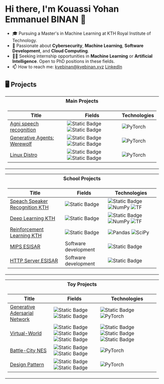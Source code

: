
# Hi there, I'm Kouassi Yohan Emmanuel BINAN 👋

- 🎓 Pursuing a Master's in Machine Learning at KTH Royal Institute of Technology.
- 🌱 Passionate about **Cybersecurity**, **Machine Learning**, **Software Development**, and **Cloud Computing**.
- 🕵️‍♂️ Seeking internship opportunities in **Machine Learning** or **Artificial Intelligence**. Open to PhD positions in these fields.
- 📫 How to reach me:  [kyebinan@kyebinan.xyz](mailto:kyebinan@kyebinan.xyz) 
                       [LinkedIn](https://www.linkedin.com/in/yohan-emmanuel-binan-b23084276/)

## 🖥️ Projects

<table>
<tr>
  <th> Main Projects</th>
</tr>
<tr>
  <td>

| Title | Fields | Technologies |
|--|--|--|
| [Agni speech recognition](https://github.com/kyebinan/Battle-City-AI) | ![Static Badge](https://img.shields.io/badge/AI-RL-green) ![Static Badge](https://img.shields.io/badge/AI-Multi_Agents-yellow)| ![PyTorch](https://img.shields.io/badge/PyTorch-black?style=flat-square&logo=pytorch) |
| [Generative Agents: Werewolf](https://github.com/kyebinan/Battle-City-AI) | ![Static Badge](https://img.shields.io/badge/AI-RL-green) ![Static Badge](https://img.shields.io/badge/AI-Multi_Agents-yellow)| ![PyTorch](https://img.shields.io/badge/PyTorch-black?style=flat-square&logo=pytorch) |
| [Linux Distro](https://github.com/kyebinan/Battle-City-AI) | ![Static Badge](https://img.shields.io/badge/AI-RL-green) ![Static Badge](https://img.shields.io/badge/AI-Multi_Agents-yellow)| ![PyTorch](https://img.shields.io/badge/PyTorch-black?style=flat-square&logo=pytorch) |


  </td>
  
</tr> 
</table>

<!---=====================================================================================================================================================================================================================================--->

<table>
<tr>
  <th> School Projects </th>
</tr>
<tr>
  <td>

| Title | Fields | Technologies |
|--|--|--|
| [Speach Speaker Recognition KTH](https://github.com/kyebinan/Speach-Speaker-Recognition) | ![Static Badge](https://img.shields.io/badge/ML-Deep%20Learning-purple)| ![Static Badge](https://img.shields.io/badge/python-black?style=plastic&logo=python) ![NumPy](https://img.shields.io/badge/NumPy-black?style=flat-square&logo=numpy) ![TF](https://img.shields.io/badge/TF-black?style=flat-square&logo=tensorflow) |
| [Deep Learning KTH](https://github.com/kyebinan/Deep_Learning_KTH) | ![Static Badge](https://img.shields.io/badge/ML-Deep%20Learning-purple)| ![Static Badge](https://img.shields.io/badge/python-black?style=plastic&logo=python) ![NumPy](https://img.shields.io/badge/NumPy-black?style=flat-square&logo=numpy) ![TF](https://img.shields.io/badge/TF-black?style=flat-square&logo=tensorflow) |
| [Reinforcement Learning KTH](https://github.com/kyebinan/Super-Mario-RL) | ![Static Badge](https://img.shields.io/badge/AI-RL-green) | ![Pandas](https://img.shields.io/badge/Pandas-black?style=flat-square&logo=pandas) ![SciPy](https://img.shields.io/badge/SciPy-black?style=flat-square&logo=scipy)|
| [MIPS ESISAR](https://github.com/kyebinan/MIPS) | Software development | ![Static Badge](https://img.shields.io/badge/Langage_C-black?logo=c)|
| [HTTP Server ESISAR](https://github.com/kyebinan/HTTP_Server) | Software development | ![Static Badge](https://img.shields.io/badge/Langage_C-black?logo=c)|


  </td>
</tr> 
</table>

<!---=====================================================================================================================================================================================================================================--->

<table>
<tr>
  <th> Toy Projects</th>
</tr>
<tr>
  <td>

| Title | Fields | Technologies |
|--|--|--|
| [Generative Adersarial Network](https://github.com/kyebinan/GANs) | ![Static Badge](https://img.shields.io/badge/ML-Deep%20Learning-purple)  ![Static Badge](https://img.shields.io/badge/ML-Generative_AI-red)| ![Static Badge](https://img.shields.io/badge/python-black?style=plastic&logo=python) ![PyTorch](https://img.shields.io/badge/PyTorch-black?style=flat-square&logo=pytorch) |
| [Virtual-World](https://github.com/kyebinan/Virtual_World) | ![Static Badge](https://img.shields.io/badge/AI-RL-green) ![Static Badge](https://img.shields.io/badge/AI-Search-pink) ![Static Badge](https://img.shields.io/badge/AI-Multi_Agents-yellow)|![Static Badge](https://img.shields.io/badge/javascript-black?logo=javascript) ![Static Badge](https://img.shields.io/badge/html5-black?logo=html5) ![Static Badge](https://img.shields.io/badge/css-black?logo=css3)|
| [Battle-City NES](https://github.com/kyebinan/Battle-City-AI) | ![Static Badge](https://img.shields.io/badge/AI-RL-green) ![Static Badge](https://img.shields.io/badge/AI-Multi_Agents-yellow)| ![PyTorch](https://img.shields.io/badge/PyTorch-black?style=flat-square&logo=pytorch) |
| [Design Pattern](https://github.com/kyebinan/Design_Pattern) | ![Static Badge](https://img.shields.io/badge/AI-RL-green) ![Static Badge](https://img.shields.io/badge/AI-Multi_Agents-yellow)| ![PyTorch](https://img.shields.io/badge/PyTorch-black?style=flat-square&logo=pytorch) |
  </td>
  
</tr> 
</table>

<!---
kyebinan/kyebinan is a ✨ special ✨ repository because its `README.md` (this file) appears on your GitHub profile.
You can click the Preview link to take a look at your changes.
--->
